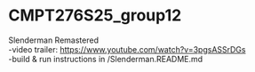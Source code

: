 # CMPT276S25_group12

Slenderman Remastered<br>
-video trailer: https://www.youtube.com/watch?v=3pgsASSrDGs<br>
-build & run instructions in /Slenderman.README.md
